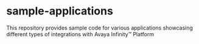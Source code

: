 # sample-applications
This repository provides sample code for various applications showcasing different types of integrations with Avaya Infinity™ Platform

